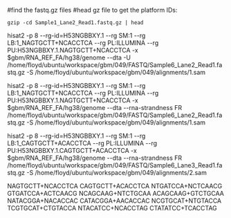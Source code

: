 #find the fastq.gz files
#head gz file to get the platform IDs: 

	gzip -cd Sample1_Lane2_Read1.fastq.gz | head

hisat2 -p 8 --rg-id=H53NGBBXY.1 --rg SM:1 --rg LB:1_NAGTGCTT+NCACCTCA --rg PL:ILLUMINA --rg PU:H53NGBBXY.1.NAGTGCTT+NCACCTCA -x $gbm/RNA_REF_FA/hg38/genome --dta -U /home/floyd/ubuntu/workspace/gbm/049/FASTQ/Sample6_Lane2_Read1.fastq.gz -S /home/floyd/ubuntu/workspace/gbm/049/alignments/1.sam





hisat2 -p 8 --rg-id=H53NGBBXY.1 --rg SM:1 --rg LB:1_NAGTGCTT+NCACCTCA --rg PL:ILLUMINA --rg PU:H53NGBBXY.1.NAGTGCTT+NCACCTCA -x $gbm/RNA_REF_FA/hg38/genome --dta --rna-strandness FR /home/floyd/ubuntu/workspace/gbm/049/FASTQ/Sample6_Lane2_Read1.fastq.gz -S /home/floyd/ubuntu/workspace/gbm/049/alignments/1.sam

hisat2 -p 8 --rg-id=H53NGBBXY.1 --rg SM:1 --rg LB:1_CAGTGCTT+ACACCTCA --rg PL:ILLUMINA --rg PU:H53NGBBXY.1.CAGTGCTT+ACACCTCA -x $gbm/RNA_REF_FA/hg38/genome --dta --rna-strandness FR /home/floyd/ubuntu/workspace/gbm/049/FASTQ/Sample6_Lane3_Read1.fastq.gz -S /home/floyd/ubuntu/workspace/gbm/049/alignments/2.sam




NAGTGCTT+NCACCTCA
CAGTGCTT+ACACCTCA
NTGATCCA+NCTCAACG
GTGATCCA+ACTCAACG
NCAGCAAG+NTCTGCAA
ACAGCAAG+GTCTGCAA
NATACGGA+NACACCAC
CATACGGA+AACACCAC
NCGTGCAT+NTGTACCA
TCGTGCAT+CTGTACCA
NTACATCC+NCACCTAG
CTATATCC+TCACCTAG
